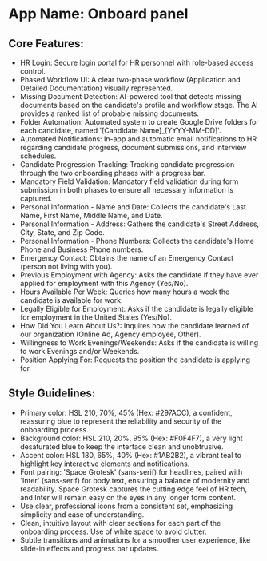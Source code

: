 # **App Name**: Onboard panel

## Core Features:

- HR Login: Secure login portal for HR personnel with role-based access control.
- Phased Workflow UI: A clear two-phase workflow (Application and Detailed Documentation) visually represented.
- Missing Document Detection: AI-powered tool that detects missing documents based on the candidate's profile and workflow stage. The AI provides a ranked list of probable missing documents.
- Folder Automation: Automated system to create Google Drive folders for each candidate, named '[Candidate Name]_[YYYY-MM-DD]'.
- Automated Notifications: In-app and automatic email notifications to HR regarding candidate progress, document submissions, and interview schedules.
- Candidate Progression Tracking: Tracking candidate progression through the two onboarding phases with a progress bar.
- Mandatory Field Validation: Mandatory field validation during form submission in both phases to ensure all necessary information is captured.
- Personal Information - Name and Date: Collects the candidate's Last Name, First Name, Middle Name, and Date.
- Personal Information - Address: Gathers the candidate's Street Address, City, State, and Zip Code.
- Personal Information - Phone Numbers: Collects the candidate's Home Phone and Business Phone numbers.
- Emergency Contact: Obtains the name of an Emergency Contact (person not living with you).
- Previous Employment with Agency: Asks the candidate if they have ever applied for employment with this Agency (Yes/No).
- Hours Available Per Week: Queries how many hours a week the candidate is available for work.
- Legally Eligible for Employment: Asks if the candidate is legally eligible for employment in the United States (Yes/No).
- How Did You Learn About Us?: Inquires how the candidate learned of our organization (Online Ad, Agency employee, Other).
- Willingness to Work Evenings/Weekends: Asks if the candidate is willing to work Evenings and/or Weekends.
- Position Applying For: Requests the position the candidate is applying for.

## Style Guidelines:

- Primary color: HSL 210, 70%, 45% (Hex: #297ACC), a confident, reassuring blue to represent the reliability and security of the onboarding process.
- Background color: HSL 210, 20%, 95% (Hex: #F0F4F7), a very light desaturated blue to keep the interface clean and unobtrusive.
- Accent color: HSL 180, 65%, 40% (Hex: #1AB2B2), a vibrant teal to highlight key interactive elements and notifications.
- Font pairing: 'Space Grotesk' (sans-serif) for headlines, paired with 'Inter' (sans-serif) for body text, ensuring a balance of modernity and readability. Space Grotesk captures the cutting edge feel of HR tech, and Inter will remain easy on the eyes in any longer form content.
- Use clear, professional icons from a consistent set, emphasizing simplicity and ease of understanding.
- Clean, intuitive layout with clear sections for each part of the onboarding process. Use of white space to avoid clutter.
- Subtle transitions and animations for a smoother user experience, like slide-in effects and progress bar updates.